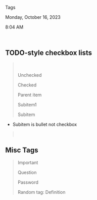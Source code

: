 Tags

Monday, October 16, 2023

8:04 AM

 

## TODO-style checkbox lists

>  
>
> Unchecked
>
> Checked
>
> Parent item
>
> Subitem1
>
> Subitem

-   Subitem is bullet not checkbox

>  

## Misc Tags

> Important
>
> Question
>
> Password
>
> Random tag: Definition

